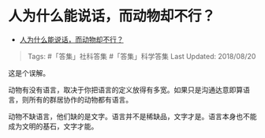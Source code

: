 # 人为什么能说话，而动物却不行？

- [人为什么能说话，而动物却不行？](https://www.zhihu.com/question/287936359/answer/473417366)

>Tags: #「答集」社科答集  #「答集」科学答集
>Last Updated: 2018/08/20

这是个误解。

动物有没有语言，取决于你把语言的定义放得有多宽。如果只是沟通达意即算语言，则所有的群居协作的动物都有语言。

动物不缺语言，他们缺的是文字。语言并不是稀缺品，文字才是。语言本身也不能成为文明的基石，文字才能。